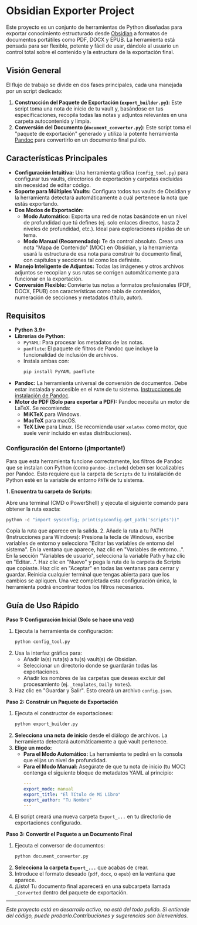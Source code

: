 
# Obsidian Exporter Project

Este proyecto es un conjunto de herramientas de Python diseñadas para exportar conocimiento estructurado desde [Obsidian](https://obsidian.md/) a formatos de documentos portátiles como PDF, DOCX y EPUB. La herramienta está pensada para ser flexible, potente y fácil de usar, dándole al usuario un control total sobre el contenido y la estructura de la exportación final. 

## Visión General

El flujo de trabajo se divide en dos fases principales, cada una manejada por un script dedicado:

1.  **Construcción del Paquete de Exportación (`export_builder.py`):** Este script toma una nota de inicio de tu vault y, basándose en tus especificaciones, recopila todas las notas y adjuntos relevantes en una carpeta autocontenida y limpia.
2.  **Conversión del Documento (`document_converter.py`):** Este script toma el "paquete de exportación" generado y utiliza la potente herramienta [Pandoc](https://pandoc.org/) para convertirlo en un documento final pulido.

## Características Principales

- **Configuración Intuitiva:** Una herramienta gráfica (`config_tool.py`) para configurar tus vaults, directorios de exportación y carpetas excluidas sin necesidad de editar código.
- **Soporte para Múltiples Vaults:** Configura todos tus vaults de Obsidian y la herramienta detectará automáticamente a cuál pertenece la nota que estás exportando.
- **Dos Modos de Exportación:**
    - **Modo Automático:** Exporta una red de notas basándote en un nivel de profundidad que tú defines (ej. solo enlaces directos, hasta 2 niveles de profundidad, etc.). Ideal para exploraciones rápidas de un tema.
    - **Modo Manual (Recomendado):** Te da control absoluto. Creas una nota "Mapa de Contenido" (MOC) en Obsidian, y la herramienta usará la estructura de esa nota para construir tu documento final, con capítulos y secciones tal como los definiste.
- **Manejo Inteligente de Adjuntos:** Todas las imágenes y otros archivos adjuntos se recopilan y sus rutas se corrigen automáticamente para funcionar en la exportación.
- **Conversión Flexible:** Convierte tus notas a formatos profesionales (PDF, DOCX, EPUB) con características como tabla de contenidos, numeración de secciones y metadatos (título, autor).

## Requisitos

- **Python 3.9+**
- **Librerías de Python:**
  - `PyYAML`: Para procesar los metadatos de las notas.
  - `panflute`: El paquete de filtros de Pandoc que incluye la funcionalidad de inclusión de archivos.
  - Instala ambas con:
    ```bash
    pip install PyYAML panflute
    ```
- **Pandoc:** La herramienta universal de conversión de documentos. Debe estar instalada y accesible en el `PATH` de tu sistema. [Instrucciones de instalación de Pandoc](https://pandoc.org/installing.html).
- **Motor de PDF (Solo para exportar a PDF):** Pandoc necesita un motor de LaTeX. Se recomienda:
  - **MiKTeX** para Windows.
  - **MacTeX** para macOS.
  - **TeX Live** para Linux.
  (Se recomienda usar `xelatex` como motor, que suele venir incluido en estas distribuciones).

### **Configuración del Entorno (¡Importante!)**

Para que esta herramienta funcione correctamente, los filtros de Pandoc que se instalan con Python (como `pandoc-include`) deben ser localizables por Pandoc. Esto requiere que la carpeta de `Scripts` de tu instalación de Python esté en la variable de entorno `PATH` de tu sistema.

**1. Encuentra tu carpeta de Scripts:**

Abre una terminal (CMD o PowerShell) y ejecuta el siguiente comando para obtener la ruta exacta:

```powershell
python -c "import sysconfig; print(sysconfig.get_path('scripts'))"
```
Copia la ruta que aparece en la salida.
2. Añade la ruta a tu PATH (Instrucciones para Windows):
Presiona la tecla de Windows, escribe variables de entorno y selecciona "Editar las variables de entorno del sistema".
En la ventana que aparece, haz clic en "Variables de entorno...".
En la sección "Variables de usuario", selecciona la variable Path y haz clic en "Editar...".
Haz clic en "Nuevo" y pega la ruta de la carpeta de Scripts que copiaste.
Haz clic en "Aceptar" en todas las ventanas para cerrar y guardar.
Reinicia cualquier terminal que tengas abierta para que los cambios se apliquen.
Una vez completada esta configuración única, la herramienta podrá encontrar todos los filtros necesarios.

## Guía de Uso Rápido

**Paso 1: Configuración Inicial (Solo se hace una vez)**

1.  Ejecuta la herramienta de configuración:
    ```bash
    python config_tool.py
    ```
2.  Usa la interfaz gráfica para:
    - Añadir la(s) ruta(s) a tu(s) vault(s) de Obsidian.
    - Seleccionar un directorio donde se guardarán todas las exportaciones.
    - Añadir los nombres de las carpetas que deseas excluir del procesamiento (ej. `_templates`, `Daily Notes`).
3.  Haz clic en "Guardar y Salir". Esto creará un archivo `config.json`.

**Paso 2: Construir un Paquete de Exportación**

1.  Ejecuta el constructor de exportaciones:
    ```bash
    python export_builder.py
    ```
2.  **Selecciona una nota de inicio** desde el diálogo de archivos. La herramienta detectará automáticamente a qué vault pertenece.
3.  **Elige un modo:**
    - **Para el Modo Automático:** La herramienta te pedirá en la consola que elijas un nivel de profundidad.
    - **Para el Modo Manual:** Asegúrate de que tu nota de inicio (tu MOC) contenga el siguiente bloque de metadatos YAML al principio:
      ```yaml
      ---
      export_mode: manual
      export_title: "El Título de Mi Libro"
      export_author: "Tu Nombre"
      ---
      ```
4.  El script creará una nueva carpeta `Export_...` en tu directorio de exportaciones configurado.

**Paso 3: Convertir el Paquete a un Documento Final**

1.  Ejecuta el conversor de documentos:
    ```bash
    python document_converter.py
    ```
2.  **Selecciona la carpeta `Export_...`** que acabas de crear.
3.  Introduce el formato deseado (`pdf`, `docx`, o `epub`) en la ventana que aparece.
4.  ¡Listo! Tu documento final aparecerá en una subcarpeta llamada `_Converted` dentro del paquete de exportación.

---
*Este proyecto está en desarrollo activo, no está del todo pulido. Si entiende del código, puede probarlo.Contribuciones y sugerencias son bienvenidas.*
